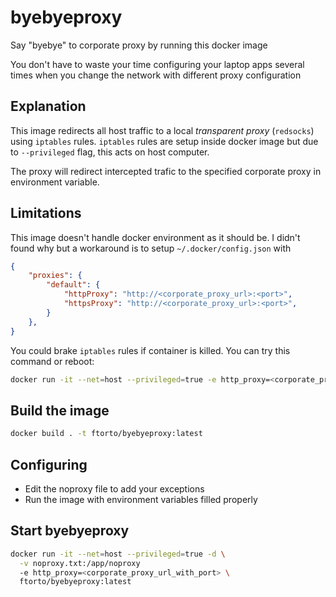 # byebyeproxy

Say "byebye" to corporate proxy by running this docker image

You don't have to waste your time configuring your laptop apps several times when you change the network with different proxy configuration

## Explanation

This image redirects all host traffic to a local *transparent proxy* (`redsocks`) using `iptables` rules.
`iptables` rules are setup inside docker image but due to `--privileged` flag, this acts on host computer.

The proxy will redirect intercepted trafic to the specified corporate proxy in environment variable.

## Limitations

This image doesn't handle docker environment as it should be.
I didn't found why but a workaround is to setup `~/.docker/config.json` with

```json
{
    "proxies": {
        "default": {
            "httpProxy": "http://<corporate_proxy_url>:<port>",
            "httpsProxy": "http://<corporate_proxy_url>:<port>",
        }
    },
}
```

You could brake `iptables` rules if container is killed.
You can try this command or reboot:

```bash
docker run -it --net=host --privileged=true -e http_proxy=<corporate_proxy_url_with_port> ftorto/byebyeproxy:latest sh /app/init.sh stop
```

## Build the image

```bash
docker build . -t ftorto/byebyeproxy:latest
```

## Configuring

- Edit the noproxy file to add your exceptions
- Run the image with environment variables filled properly

## Start byebyeproxy

```bash
docker run -it --net=host --privileged=true -d \
  -v noproxy.txt:/app/noproxy
  -e http_proxy=<corporate_proxy_url_with_port> \
  ftorto/byebyeproxy:latest
```
